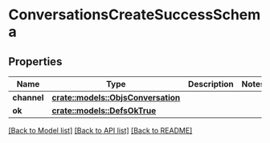 # ConversationsCreateSuccessSchema

## Properties

Name | Type | Description | Notes
------------ | ------------- | ------------- | -------------
**channel** | [**crate::models::ObjsConversation**](objs_conversation.md) |  | 
**ok** | [**crate::models::DefsOkTrue**](defs_ok_true.md) |  | 

[[Back to Model list]](../README.md#documentation-for-models) [[Back to API list]](../README.md#documentation-for-api-endpoints) [[Back to README]](../README.md)



